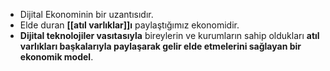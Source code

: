 - Dijital Ekonominin bir uzantısıdır.
- Elde duran **[[atıl varlıklar]]ı** paylaştığımız ekonomidir.
- **Dijital teknolojiler vasıtasıyla** bireylerin ve kurumların sahip oldukları **atıl varlıkları başkalarıyla paylaşarak gelir elde etmelerini sağlayan bir ekonomik model**.